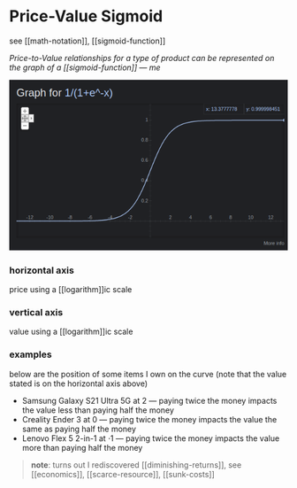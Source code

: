 # Price-Value Sigmoid

see [[math-notation]], [[sigmoid-function]]

_Price-to-Value relationships for a type of product can be represented on the graph of a [[sigmoid-function]] &mdash; me_

![](2022-02-26-01-23-56.png)

### horizontal axis

price using a [[logarithm]]ic scale

### vertical axis

value using a [[logarithm]]ic scale

### examples

below are the position of some items I own on the curve (note that the value stated is on the horizontal axis above)

- Samsung Galaxy S21 Ultra 5G at $2$ &mdash; paying twice the money impacts the value less than paying half the money
- Creality Ender 3 at $0$ &mdash; paying twice the money impacts the value the same as paying half the money
- Lenovo Flex 5 2-in-1 at $\cdot 1$ &mdash; paying twice the money impacts the value more than paying half the money

> **note**: turns out I rediscovered [[diminishing-returns]], see [[economics]], [[scarce-resource]], [[sunk-costs]]
